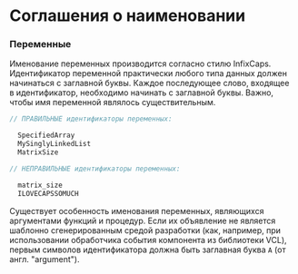 # Соглашения о наименовании

### Переменные

Именование переменных производится согласно стилю InfixCaps. Идентификатор переменной практически любого типа данных должен начинаться с заглавной буквы. Каждое последующее слово, входящее в идентификатор, необходимо начинать с заглавной буквы. Важно, чтобы имя переменной являлось существительным.

```Pascal
// ПРАВИЛЬНЫЕ идентификаторы переменных:

  SpecifiedArray
  MySinglyLinkedList
  MatrixSize

// НЕПРАВИЛЬНЫЕ идентификаторы переменных:

  matrix_size
  ILOVECAPSSOMUCH
```

Существует особенность именования переменных, являющихся аргументами функций и процедур. Если их объявление не является шаблонно сгенерированным средой разработки \(как, например, при использовании обработчика события компонента из библиотеки VCL\), первым символов идентификатора должна быть заглавная буква `A` \(от англ. "argument"\).

